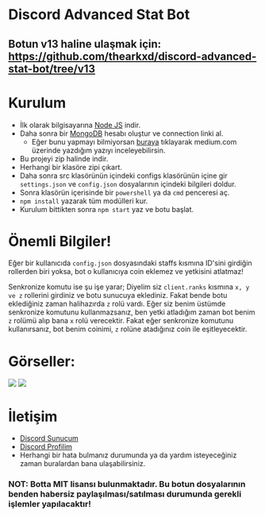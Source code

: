 # Discord Advanced Stat Bot

## Botun v13 haline ulaşmak için: https://github.com/thearkxd/discord-advanced-stat-bot/tree/v13

# Kurulum
* İlk olarak bilgisayarına [Node JS](https://nodejs.org/en/) indir.
* Daha sonra bir [MongoDB](http://mongodb.com) hesabı oluştur ve connection linki al.
  * Eğer bunu yapmayı bilmiyorsan [buraya](https://medium.com/@thearkxd/node-js-projeleri-için-mongodb-atlas-connection-linki-alma-5d955bbe5ae6) tıklayarak medium.com üzerinde yazdığım yazıyı inceleyebilirsin.
* Bu projeyi zip halinde indir.
* Herhangi bir klasöre zipi çıkart.
* Daha sonra src klasörünün içindeki configs klasörünün içine gir `settings.json` ve `config.json` dosyalarının içindeki bilgileri doldur.
* Sonra klasörün içerisinde bir `powershell` ya da `cmd` penceresi aç.
* ```npm install``` yazarak tüm modülleri kur.
* Kurulum bittikten sonra ```npm start``` yaz ve botu başlat.

# Önemli Bilgiler!
Eğer bir kullanıcıda `config.json` dosyasındaki staffs kısmına ID'sini girdiğin rollerden biri yoksa, bot o kullanıcıya coin eklemez ve yetkisini atlatmaz!

Senkronize komutu ise şu işe yarar; Diyelim siz `client.ranks` kısmına `x, y ve z` rollerini girdiniz ve botu sunucuya eklediniz. Fakat bende botu eklediğiniz zaman halihazırda `z` rolü vardı. Eğer siz benim üstümde senkronize komutunu kullanmazsanız, ben yetki atladığım zaman bot benim `z` rolümü alıp bana `x` rolü verecektir. Fakat eğer senkronize komutunu kullanırsanız, bot benim coinimi, `z` rolüne atadığınız coin ile eşitleyecektir.

# Görseller:
<img src="https://cdn.discordapp.com/attachments/770738442744627261/850039763268141096/unknown.png">
<img src="https://cdn.discordapp.com/attachments/770738442744627261/850040014216757278/unknown.png">

# İletişim
* [Discord Sunucum](https://discord.gg/UEPcFtytcc)
* [Discord Profilim](https://discord.com/users/350976460313329665)
* Herhangi bir hata bulmanız durumunda ya da yardım isteyeceğiniz zaman buralardan bana ulaşabilirsiniz.

### NOT: Botta MIT lisansı bulunmaktadır. Bu botun dosyalarının benden habersiz paylaşılması/satılması durumunda gerekli işlemler yapılacaktır!
